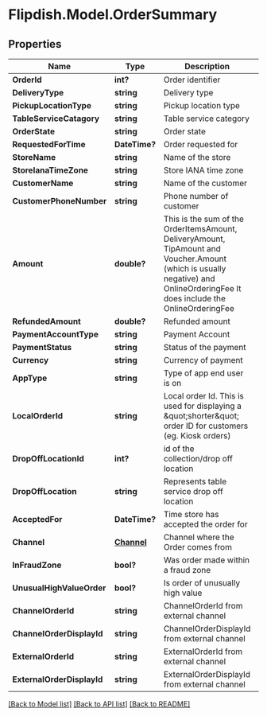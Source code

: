 # Flipdish.Model.OrderSummary
## Properties

Name | Type | Description | Notes
------------ | ------------- | ------------- | -------------
**OrderId** | **int?** | Order identifier | [optional] 
**DeliveryType** | **string** | Delivery type | [optional] 
**PickupLocationType** | **string** | Pickup location type | [optional] 
**TableServiceCatagory** | **string** | Table service category | [optional] 
**OrderState** | **string** | Order state | [optional] 
**RequestedForTime** | **DateTime?** | Order requested for | [optional] 
**StoreName** | **string** | Name of the store | [optional] 
**StoreIanaTimeZone** | **string** | Store IANA time zone | [optional] 
**CustomerName** | **string** | Name of the customer | [optional] 
**CustomerPhoneNumber** | **string** | Phone number of customer | [optional] 
**Amount** | **double?** | This is the sum of the OrderItemsAmount, DeliveryAmount, TipAmount and Voucher.Amount (which is usually negative) and OnlineOrderingFee  It does include the OnlineOrderingFee | [optional] 
**RefundedAmount** | **double?** | Refunded amount | [optional] 
**PaymentAccountType** | **string** | Payment Account | [optional] 
**PaymentStatus** | **string** | Status of the payment | [optional] 
**Currency** | **string** | Currency of payment | [optional] 
**AppType** | **string** | Type of app end user is on | [optional] 
**LocalOrderId** | **string** | Local order Id. This is used for displaying a \&quot;shorter\&quot; order ID for customers (eg. Kiosk orders) | [optional] 
**DropOffLocationId** | **int?** | id of the collection/drop off location | [optional] 
**DropOffLocation** | **string** | Represents table service drop off location | [optional] 
**AcceptedFor** | **DateTime?** | Time store has accepted the order for | [optional] 
**Channel** | [**Channel**](Channel.md) | Channel where the Order comes from | [optional] 
**InFraudZone** | **bool?** | Was order made within a fraud zone | [optional] 
**UnusualHighValueOrder** | **bool?** | Is order of unusually high value | [optional] 
**ChannelOrderId** | **string** | ChannelOrderId from external channel | [optional] 
**ChannelOrderDisplayId** | **string** | ChannelOrderDisplayId from external channel | [optional] 
**ExternalOrderId** | **string** | ExternalOrderId from external channel | [optional] 
**ExternalOrderDisplayId** | **string** | ExternalOrderDisplayId from external channel | [optional] 

[[Back to Model list]](../README.md#documentation-for-models) [[Back to API list]](../README.md#documentation-for-api-endpoints) [[Back to README]](../README.md)

